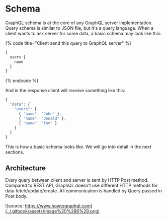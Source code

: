 # Schema

GraphQL schema is at the core of any GraphQL server implementation. Query schema is similar to JSON file, but it's a query language. When a client wants to ask server for some data, a basic schema may look like this:

{% code title="Client send this query to GraphQL server" %}
```graphql
{
  users {
    name
  }
}
```
{% endcode %}

And in the response client will receive something like this:

```javascript
{
  "data": {
    "users": [
      { "name": "John" },
      { "name": "Donald" },
      { "name": "Tom" }
    ]
  }
}
```

This is how a basic schema looks like. We will go into detail in the next sections.

## Architecture

Every query between client and server is sent by HTTP Post method. Compared to REST API, GraphQL doesn't use  different HTTP methods for data fetch/update/create. All communication is handled by Query passed in Post body.



![source: https://www.howtographql.com](../.gitbook/assets/image%20%286%29.png)

